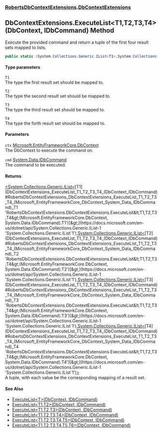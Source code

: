 ### [RobertsDbContextExtensions](RobertsDbContextExtensions 'RobertsDbContextExtensions').[DbContextExtensions](DbContextExtensions 'RobertsDbContextExtensions.DbContextExtensions')
## DbContextExtensions.ExecuteList&lt;T1,T2,T3,T4&gt;(DbContext, IDbCommand) Method
Execute the provided command and return a tuple of the 
first four result sets mapped to lists.
```csharp
public static (System.Collections.Generic.IList<T1>,System.Collections.Generic.IList<T2>,System.Collections.Generic.IList<T3>,System.Collections.Generic.IList<T4>) ExecuteList<T1,T2,T3,T4>(this Microsoft.EntityFrameworkCore.DbContext ctx, System.Data.IDbCommand cmd);
```
#### Type parameters
<a name='RobertsDbContextExtensions_DbContextExtensions_ExecuteList_T1_T2_T3_T4_(Microsoft_EntityFrameworkCore_DbContext_System_Data_IDbCommand)_T1'></a>
`T1`  
The type the first result set should be mapped to.
  
<a name='RobertsDbContextExtensions_DbContextExtensions_ExecuteList_T1_T2_T3_T4_(Microsoft_EntityFrameworkCore_DbContext_System_Data_IDbCommand)_T2'></a>
`T2`  
The type the second result set should be mapped to.
  
<a name='RobertsDbContextExtensions_DbContextExtensions_ExecuteList_T1_T2_T3_T4_(Microsoft_EntityFrameworkCore_DbContext_System_Data_IDbCommand)_T3'></a>
`T3`  
The type the third result set should be mapped to.
  
<a name='RobertsDbContextExtensions_DbContextExtensions_ExecuteList_T1_T2_T3_T4_(Microsoft_EntityFrameworkCore_DbContext_System_Data_IDbCommand)_T4'></a>
`T4`  
The type the forth result set should be mapped to.
  
#### Parameters
<a name='RobertsDbContextExtensions_DbContextExtensions_ExecuteList_T1_T2_T3_T4_(Microsoft_EntityFrameworkCore_DbContext_System_Data_IDbCommand)_ctx'></a>
`ctx` [Microsoft.EntityFrameworkCore.DbContext](https://docs.microsoft.com/en-us/dotnet/api/Microsoft.EntityFrameworkCore.DbContext 'Microsoft.EntityFrameworkCore.DbContext')  
The DbContext to execute the command on.
  
<a name='RobertsDbContextExtensions_DbContextExtensions_ExecuteList_T1_T2_T3_T4_(Microsoft_EntityFrameworkCore_DbContext_System_Data_IDbCommand)_cmd'></a>
`cmd` [System.Data.IDbCommand](https://docs.microsoft.com/en-us/dotnet/api/System.Data.IDbCommand 'System.Data.IDbCommand')  
The command to be executed.
  
#### Returns
[&lt;](https://docs.microsoft.com/en-us/dotnet/api/System.ValueTuple 'System.ValueTuple')[System.Collections.Generic.IList&lt;](https://docs.microsoft.com/en-us/dotnet/api/System.Collections.Generic.IList-1 'System.Collections.Generic.IList`1')[T1](DbContextExtensions_ExecuteList_T1_T2_T3_T4_(DbContext_IDbCommand)#RobertsDbContextExtensions_DbContextExtensions_ExecuteList_T1_T2_T3_T4_(Microsoft_EntityFrameworkCore_DbContext_System_Data_IDbCommand)_T1 'RobertsDbContextExtensions.DbContextExtensions.ExecuteList&lt;T1,T2,T3,T4&gt;(Microsoft.EntityFrameworkCore.DbContext, System.Data.IDbCommand).T1')[&gt;](https://docs.microsoft.com/en-us/dotnet/api/System.Collections.Generic.IList-1 'System.Collections.Generic.IList`1')[,](https://docs.microsoft.com/en-us/dotnet/api/System.ValueTuple 'System.ValueTuple')[System.Collections.Generic.IList&lt;](https://docs.microsoft.com/en-us/dotnet/api/System.Collections.Generic.IList-1 'System.Collections.Generic.IList`1')[T2](DbContextExtensions_ExecuteList_T1_T2_T3_T4_(DbContext_IDbCommand)#RobertsDbContextExtensions_DbContextExtensions_ExecuteList_T1_T2_T3_T4_(Microsoft_EntityFrameworkCore_DbContext_System_Data_IDbCommand)_T2 'RobertsDbContextExtensions.DbContextExtensions.ExecuteList&lt;T1,T2,T3,T4&gt;(Microsoft.EntityFrameworkCore.DbContext, System.Data.IDbCommand).T2')[&gt;](https://docs.microsoft.com/en-us/dotnet/api/System.Collections.Generic.IList-1 'System.Collections.Generic.IList`1')[,](https://docs.microsoft.com/en-us/dotnet/api/System.ValueTuple 'System.ValueTuple')[System.Collections.Generic.IList&lt;](https://docs.microsoft.com/en-us/dotnet/api/System.Collections.Generic.IList-1 'System.Collections.Generic.IList`1')[T3](DbContextExtensions_ExecuteList_T1_T2_T3_T4_(DbContext_IDbCommand)#RobertsDbContextExtensions_DbContextExtensions_ExecuteList_T1_T2_T3_T4_(Microsoft_EntityFrameworkCore_DbContext_System_Data_IDbCommand)_T3 'RobertsDbContextExtensions.DbContextExtensions.ExecuteList&lt;T1,T2,T3,T4&gt;(Microsoft.EntityFrameworkCore.DbContext, System.Data.IDbCommand).T3')[&gt;](https://docs.microsoft.com/en-us/dotnet/api/System.Collections.Generic.IList-1 'System.Collections.Generic.IList`1')[,](https://docs.microsoft.com/en-us/dotnet/api/System.ValueTuple 'System.ValueTuple')[System.Collections.Generic.IList&lt;](https://docs.microsoft.com/en-us/dotnet/api/System.Collections.Generic.IList-1 'System.Collections.Generic.IList`1')[T4](DbContextExtensions_ExecuteList_T1_T2_T3_T4_(DbContext_IDbCommand)#RobertsDbContextExtensions_DbContextExtensions_ExecuteList_T1_T2_T3_T4_(Microsoft_EntityFrameworkCore_DbContext_System_Data_IDbCommand)_T4 'RobertsDbContextExtensions.DbContextExtensions.ExecuteList&lt;T1,T2,T3,T4&gt;(Microsoft.EntityFrameworkCore.DbContext, System.Data.IDbCommand).T4')[&gt;](https://docs.microsoft.com/en-us/dotnet/api/System.Collections.Generic.IList-1 'System.Collections.Generic.IList`1')[&gt;](https://docs.microsoft.com/en-us/dotnet/api/System.ValueTuple 'System.ValueTuple')  
A tuple, with each value be the corresponding mapping of a result set.
#### See Also
- [ExecuteList&lt;T&gt;(DbContext, IDbCommand)](DbContextExtensions_ExecuteList_T_(DbContext_IDbCommand) 'RobertsDbContextExtensions.DbContextExtensions.ExecuteList&lt;T&gt;(Microsoft.EntityFrameworkCore.DbContext, System.Data.IDbCommand)')
- [ExecuteList&lt;T1,T2&gt;(DbContext, IDbCommand)](DbContextExtensions_ExecuteList_T1_T2_(DbContext_IDbCommand) 'RobertsDbContextExtensions.DbContextExtensions.ExecuteList&lt;T1,T2&gt;(Microsoft.EntityFrameworkCore.DbContext, System.Data.IDbCommand)')
- [ExecuteList&lt;T1,T2,T3&gt;(DbContext, IDbCommand)](DbContextExtensions_ExecuteList_T1_T2_T3_(DbContext_IDbCommand) 'RobertsDbContextExtensions.DbContextExtensions.ExecuteList&lt;T1,T2,T3&gt;(Microsoft.EntityFrameworkCore.DbContext, System.Data.IDbCommand)')
- [ExecuteList&lt;T1,T2,T3,T4&gt;(DbContext, IDbCommand)](DbContextExtensions_ExecuteList_T1_T2_T3_T4_(DbContext_IDbCommand) 'RobertsDbContextExtensions.DbContextExtensions.ExecuteList&lt;T1,T2,T3,T4&gt;(Microsoft.EntityFrameworkCore.DbContext, System.Data.IDbCommand)')
- [ExecuteList&lt;T1,T2,T3,T4,T5&gt;(DbContext, IDbCommand)](DbContextExtensions_ExecuteList_T1_T2_T3_T4_T5_(DbContext_IDbCommand) 'RobertsDbContextExtensions.DbContextExtensions.ExecuteList&lt;T1,T2,T3,T4,T5&gt;(Microsoft.EntityFrameworkCore.DbContext, System.Data.IDbCommand)')
- [ExecuteList&lt;T1,T2,T3,T4,T5,T6&gt;(DbContext, IDbCommand)](DbContextExtensions_ExecuteList_T1_T2_T3_T4_T5_T6_(DbContext_IDbCommand) 'RobertsDbContextExtensions.DbContextExtensions.ExecuteList&lt;T1,T2,T3,T4,T5,T6&gt;(Microsoft.EntityFrameworkCore.DbContext, System.Data.IDbCommand)')

